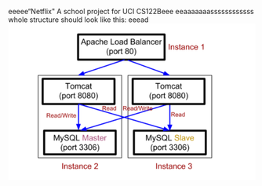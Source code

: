 eeeee“Netflix"
A school project for UCI CS122Beee
eeaaaaaaassssssssssss
whole structure should look like this:
eeead
![image](https://github.com/cxk123/-Netflix-CS122B/blob/master/images/struture.PNG)
